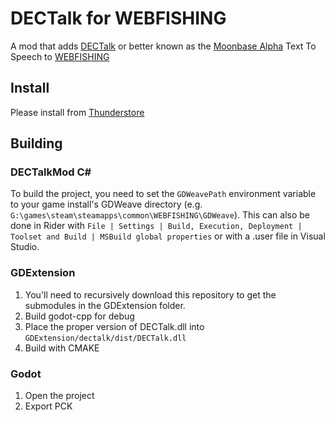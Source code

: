 # DECTalk for WEBFISHING
A mod that adds [DECTalk](https://en.wikipedia.org/wiki/DECtalk) or better known as the [Moonbase Alpha](https://store.steampowered.com/app/39000/Moonbase_Alpha/) Text To Speech to [WEBFISHING](https://store.steampowered.com/app/3146520/WEBFISHING/)

## Install
Please install from [Thunderstore](https://thunderstore.io/c/webfishing/p/DeltaNeverUsed/DECTalk)

## Building
### DECTalkMod C#
To build the project, you need to set the `GDWeavePath` environment variable to your game install's GDWeave directory (e.g. `G:\games\steam\steamapps\common\WEBFISHING\GDWeave`). This can also be done in Rider with `File | Settings | Build, Execution, Deployment | Toolset and Build | MSBuild global properties` or with a .user file in Visual Studio.

### GDExtension
1. You'll need to recursively download this repository to get the submodules in the GDExtension folder.
2. Build godot-cpp for debug
3. Place the proper version of DECTalk.dll into `GDExtension/dectalk/dist/DECTalk.dll`
4. Build with CMAKE

### Godot
1. Open the project
2. Export PCK